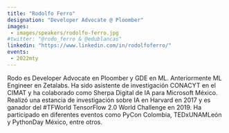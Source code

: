 ```yaml
---
title: "Rodolfo Ferro"
designation: "Developer Advocate @ Ploomber"
images:
 - images/speakers/rodolfo-ferro.jpg
#twitter: "@rodo_ferro & @edublancas"
linkedin: "https://www.linkedin.com/in/rodolfoferro/"
events:
 - 2022mty
---
```


Rodo es Developer Advocate en Ploomber y GDE en ML. Anteriormente ML Engineer en Zetalabs. Ha sido asistente de investigación CONACYT en el CIMAT y ha colaborado como Sherpa Digital de IA para Microsoft México. Realizó una estancia de investigación sobre IA en Harvard en 2017 y es ganador del #TFWorld TensorFlow 2.0 World Challenge en 2019. Ha participado en diferentes eventos como PyCon Colombia, TEDxUNAMLeón y PythonDay México, entre otros.